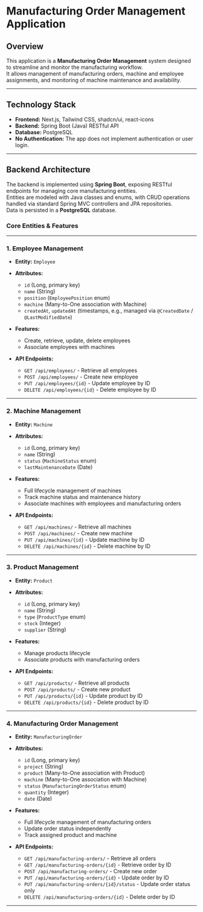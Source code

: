 # Manufacturing Order Management Application

## Overview

This application is a **Manufacturing Order Management** system designed to streamline and monitor the manufacturing workflow.  
It allows management of manufacturing orders, machine and employee assignments, and monitoring of machine maintenance and availability.

---

## Technology Stack

- **Frontend:** Next.js, Tailwind CSS, shadcn/ui, react-icons
- **Backend:** Spring Boot (Java) RESTful API
- **Database:** PostgreSQL
- **No Authentication:** The app does not implement authentication or user login.

---

## Backend Architecture

The backend is implemented using **Spring Boot**, exposing RESTful endpoints for managing core manufacturing entities.  
Entities are modeled with Java classes and enums, with CRUD operations handled via standard Spring MVC controllers and JPA repositories.  
Data is persisted in a **PostgreSQL** database.

### Core Entities & Features

---

### 1. Employee Management

- **Entity:** `Employee`
- **Attributes:**
    - `id` (Long, primary key)
    - `name` (String)
    - `position` (`EmployeePosition` enum)
    - `machine` (Many-to-One association with Machine)
    - `createdAt`, `updatedAt` (timestamps, e.g., managed via `@CreatedDate` / `@LastModifiedDate`)

- **Features:**
    - Create, retrieve, update, delete employees
    - Associate employees with machines

- **API Endpoints:**
    - `GET /api/employees/` - Retrieve all employees
    - `POST /api/employees/` - Create new employee
    - `PUT /api/employees/{id}` - Update employee by ID
    - `DELETE /api/employees/{id}` - Delete employee by ID

---

### 2. Machine Management

- **Entity:** `Machine`
- **Attributes:**
    - `id` (Long, primary key)
    - `name` (String)
    - `status` (`MachineStatus` enum)
    - `lastMaintenanceDate` (Date)

- **Features:**
    - Full lifecycle management of machines
    - Track machine status and maintenance history
    - Associate machines with employees and manufacturing orders

- **API Endpoints:**
    - `GET /api/machines/` - Retrieve all machines
    - `POST /api/machines/` - Create new machine
    - `PUT /api/machines/{id}` - Update machine by ID
    - `DELETE /api/machines/{id}` - Delete machine by ID

---

### 3. Product Management

- **Entity:** `Product`
- **Attributes:**
    - `id` (Long, primary key)
    - `name` (String)
    - `type` (`ProductType` enum)
    - `stock` (Integer)
    - `supplier` (String)

- **Features:**
    - Manage products lifecycle
    - Associate products with manufacturing orders

- **API Endpoints:**
    - `GET /api/products/` - Retrieve all products
    - `POST /api/products/` - Create new product
    - `PUT /api/products/{id}` - Update product by ID
    - `DELETE /api/products/{id}` - Delete product by ID

---

### 4. Manufacturing Order Management

- **Entity:** `ManufacturingOrder`
- **Attributes:**
    - `id` (Long, primary key)
    - `project` (String)
    - `product` (Many-to-One association with Product)
    - `machine` (Many-to-One association with Machine)
    - `status` (`ManufacturingOrderStatus` enum)
    - `quantity` (Integer)
    - `date` (Date)

- **Features:**
    - Full lifecycle management of manufacturing orders
    - Update order status independently
    - Track assigned product and machine

- **API Endpoints:**
    - `GET /api/manufacturing-orders/` - Retrieve all orders
    - `GET /api/manufacturing-orders/{id}` - Retrieve order by ID
    - `POST /api/manufacturing-orders/` - Create new order
    - `PUT /api/manufacturing-orders/{id}` - Update order by ID
    - `PUT /api/manufacturing-orders/{id}/status` - Update order status only
    - `DELETE /api/manufacturing-orders/{id}` - Delete order by ID

---
